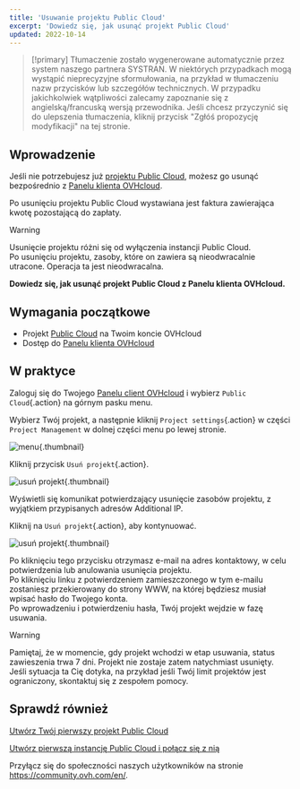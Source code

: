 ```yaml
---
title: 'Usuwanie projektu Public Cloud'
excerpt: 'Dowiedz się, jak usunąć projekt Public Cloud'
updated: 2022-10-14
---
```


> [!primary]
> Tłumaczenie zostało wygenerowane automatycznie przez system naszego partnera SYSTRAN. W niektórych przypadkach mogą wystąpić nieprecyzyjne sformułowania, na przykład w tłumaczeniu nazw przycisków lub szczegółów technicznych. W przypadku jakichkolwiek wątpliwości zalecamy zapoznanie się z angielską/francuską wersją przewodnika. Jeśli chcesz przyczynić się do ulepszenia tłumaczenia, kliknij przycisk "Zgłóś propozycję modyfikacji" na tej stronie.
> 

## Wprowadzenie

Jeśli nie potrzebujesz już [projektu Public Cloud](https://www.ovhcloud.com/pl/public-cloud/), możesz go usunąć bezpośrednio z [Panelu klienta OVHcloud](/links/manager).

Po usunięciu projektu Public Cloud wystawiana jest faktura zawierająca kwotę pozostającą do zapłaty.

> [!warning]
>
Usunięcie projektu różni się od wyłączenia instancji Public Cloud.<br>
Po usunięciu projektu, zasoby, które on zawiera są nieodwracalnie utracone. Operacja ta jest nieodwracalna.
>

**Dowiedz się, jak usunąć projekt Public Cloud z Panelu klienta OVHcloud.**

## Wymagania początkowe

- Projekt [Public Cloud](https://www.ovhcloud.com/pl/public-cloud/) na Twoim koncie OVHcloud
- Dostęp do [Panelu klienta OVHcloud](/links/manager)

## W praktyce

Zaloguj się do Twojego [Panelu client OVHcloud](/links/manager) i wybierz `Public Cloud`{.action} na górnym pasku menu.

Wybierz Twój projekt, a następnie kliknij `Project settings`{.action} w części `Project Management` w dolnej części menu po lewej stronie.

![menu](images/deleteproject.png){.thumbnail}

Kliknij przycisk `Usuń projekt`{.action}.

![usuń projekt](images/deleteproject1.png){.thumbnail}

Wyświetli się komunikat potwierdzający usunięcie zasobów projektu, z wyjątkiem przypisanych adresów Additional IP. 

Kliknij na `Usuń projekt`{.action}, aby kontynuować. 

![usuń projekt](images/deleteproject2.png){.thumbnail}

Po kliknięciu tego przycisku otrzymasz e-mail na adres kontaktowy, w celu potwierdzenia lub anulowania usunięcia projektu.<br>
Po kliknięciu linku z potwierdzeniem zamieszczonego w tym e-mailu zostaniesz przekierowany do strony WWW, na której będziesz musiał wpisać hasło do Twojego konta.<br>
Po wprowadzeniu i potwierdzeniu hasła, Twój projekt wejdzie w fazę usuwania.

> [!warning]
> Pamiętaj, że w momencie, gdy projekt wchodzi w etap usuwania, status zawieszenia trwa 7 dni. Projekt nie zostaje zatem natychmiast usunięty. Jeśli sytuacja ta Cię dotyka, na przykład jeśli Twój limit projektów jest ograniczony, skontaktuj się z zespołem pomocy.
>

## Sprawdź również

[Utwórz Twój pierwszy projekt Public Cloud](/pages/public_cloud/compute/create_a_public_cloud_project)

[Utwórz pierwszą instancję Public Cloud i połącz się z nią](/pages/public_cloud/compute/public-cloud-first-steps)

Przyłącz się do społeczności naszych użytkowników na stronie <https://community.ovh.com/en/>.
